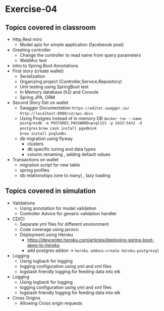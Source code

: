 # Exercise-04

## Topics covered in classroom

- Http,Rest intro
    - Model apis for simple application (facebeook post) 
- Greeting controller
    - Change the controller to read name from query parameters
    - WebMvc test
- Intro to Spring Boot Annotations
- First story (create wallet)
    - Serialization
    - Organizing project (Controller,Service,Repository)
    - Unit testing using SpringBoot test 
    - In Memory database (h2) and Console
    - Spring JPA, ORM    
- Second Story Get on wallet
    - Swagger Documentation
        `https://editor.swagger.io/`
        `http://localhost:8080/v2/api-docs`
    - Using Postgres instead of in memory DB
        `docker run --name postgresdb -e POSTGRES_PASSWORD=psql123 -p 5432:5432 -d postgres`
        `brew cask install pgadmin4`   
        `brew install psqlodbc`   
    - db migration using flyway
        - clusters 
        - db specific tuning and data types
        - column renaming , adding default values
- Transactions on wallet
    - migration script for new table
    - spring profiles
    - db relationships (one to many) , lazy loading
    
## Topics covered in simulation    

- Validations
    - Using annotation for model validation
    - Controller Advice for generic validation handler
- CD/CI
    - Separate yml files for different environment
    - Code coverage using jacoco
    - Deployment using Heroku
        - https://devcenter.heroku.com/articles/deploying-spring-boot-apps-to-heroku 
        - add postgres addon ->  `heroku addons:create heroku-postgresql`   
- Logging
    - Using logback for logging
    - logging configuration using yml and xml files
    - logstash friendly logging for feeding data into elk    
- Logging
    - Using logback for logging
    - logging configuration using yml and xml files
    - logstash friendly logging for feeding data into elk    
- Cross Origins
    - Allowing Cross origin requests        
    

  
  
